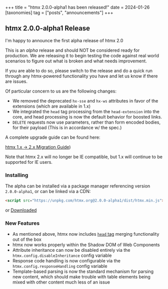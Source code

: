 +++
title = "htmx 2.0.0-alpha1 has been released!"
date = 2024-01-26
[taxonomies]
tag = ["posts", "announcements"]
+++

## htmx 2.0.0-alpha1 Release

I'm happy to announce the first alpha release of htmx 2.0

This is an _alpha_ release and should NOT be considered ready for production.  We are releasing it to begin testing
the code against real world scenarios to figure out what is broken and what needs improvement.

If you are able to do so, please switch to the release and do a quick run through any htmx-powered functionality you
have and let us know if there are issues.

Of particular concern to us are the following changes:

* We removed the deprecated `hx-sse` and `hx-ws` attributes in favor of the extensions (which are available in 1.x)
* We integrated the `head` tag processing from the `head-extension` into the core, and head processing is now the default
  behavior for boosted links.
* `DELETE` requests now use parameters, rather than form encoded bodies, for their payload (This is in accordance w/ the spec.)

A complete upgrade guide can be found here:

[htmx 1.x -> 2.x Migration Guide](@/migration-guide-htmx-1.md))

Note that htmx 2.x will no longer be IE compatible, but 1.x will continue to be supported for IE users.

### Installing

The alpha can be installed via a package manager referencing version `2.0.0-alpha1`, or can be linked via a CDN:

```html
<script src="https://unpkg.com/htmx.org@2.0.0-alpha1/dist/htmx.min.js"></script>
```

or <a href="https://unpkg.com/htmx.org@2.0.0-alpha1/dist/htmx.min.js" download>Downloaded</a>

### New Features

* As mentioned above, htmx now includes [`head` tag](@/docs.md#head) merging functionality out of the box
* htmx now works properly within the Shadow DOM of Web Components
* Attribute inheritance can now be disabled entirely via the `htmx.config.disableInheritance` config variable
* Response code handling is now configurable via the `htmx.config.responseHandling` config variable
* Template-based parsing is now the standard mechanism for parsing new content, which should make trouble with
  table elements being mixed with other content much less of an issue
